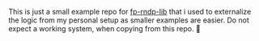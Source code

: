 This is just a small example repo for [fp-rndp-lib](https://github.com/Shawn8901/fp-rndp-lib) that i used to externalize the logic from my personal setup as smaller examples are easier. Do not expect a working system, when copying from this repo. 🙂
